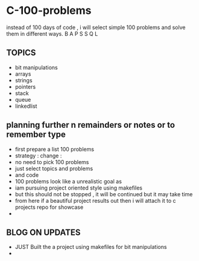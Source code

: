 # C-100-problems
instead of 100 days of code , i will select simple 100 problems and solve them in different ways. B A P S S Q L


## TOPICS
-   bit manipulations
-   arrays
-   strings
-   pointers
-   stack
-   queue
-   linkedlist



## planning further n remainders or notes or to remember type
 - first prepare a list 100 problems
 - strategy : change :
 - no need to pick 100 problems
 - just select topics and problems
 - and code
 - 100 problems look like a unrealistic goal as
 - iam pursuing project oriented style using makefiles
 - but this should not be stopped , it will be continued but it may take time
 - from here if a beautiful project results out then i will attach it to c projects repo for showcase
 - 

## BLOG ON UPDATES 

 - JUST Built the a project using makefiles for bit manipulations
 - 
 
